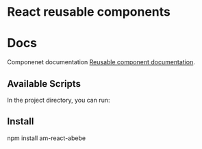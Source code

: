 # React reusable components
# Docs
Componenet documentation [Reusable component documentation](https://abebeasnake.github.io/am-react-abebe/).

## Available Scripts

In the project directory, you can run:

## Install
 npm install am-react-abebe
